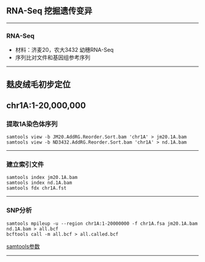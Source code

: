 ## RNA-Seq 挖掘遗传变异
-----------------------------
### RNA-Seq
* 材料：济麦20，农大3432 幼穗RNA-Seq
* 序列比对文件和基因组参考序列
-----------------------------
## 麸皮绒毛初步定位
chr1A:1-20,000,000
-----------------------------
### 提取1A染色体序列
```
samtools view -b JM20.AddRG.Reorder.Sort.bam 'chr1A' > jm20.1A.bam  
samtools view -b ND3432.AddRG.Reorder.Sort.bam 'chr1A' > nd.1A.bam
```
-----------------------------
### 建立索引文件
```
samtools index jm20.1A.bam
samtools index nd.1A.bam
samtools fdx chr1A.fst
```
-----------------------------
### SNP分析
```
samtools mpileup -u --region chr1A:1-20000000 -f chr1A.fsa jm20.1A.bam nd.1A.bam > all.bcf
bcftools call -m all.bcf > all.called.bcf

```
[samtools参数](http://www.htslib.org/doc/samtools-1.2.html)

-----------------------------
